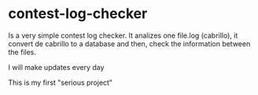 # contest-log-checker
Is a very simple contest log checker.
It analizes one file.log (cabrillo), it convert de cabrillo to a database and then, check the information between the files.

I will make updates every day

This is my first "serious project"
